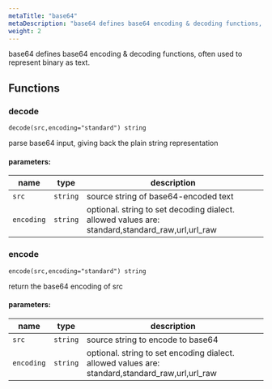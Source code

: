 ```yaml
---
metaTitle: "base64"
metaDescription: "base64 defines base64 encoding & decoding functions, often used to represent binary as text."
weight: 2
---
```


base64 defines base64 encoding & decoding functions, often used to represent binary as text.

## Functions



### decode

```
decode(src,encoding="standard") string
```

parse base64 input, giving back the plain string representation

#### parameters:

| name | type | description |
|------|------|-------------|
| `src` | `string` | source string of base64-encoded text |
| `encoding` | `string` | optional. string to set decoding dialect. allowed values are: standard,standard_raw,url,url_raw |



### encode

```
encode(src,encoding="standard") string
```

return the base64 encoding of src

#### parameters:

| name | type | description |
|------|------|-------------|
| `src` | `string` | source string to encode to base64 |
| `encoding` | `string` | optional. string to set encoding dialect. allowed values are: standard,standard_raw,url,url_raw |
